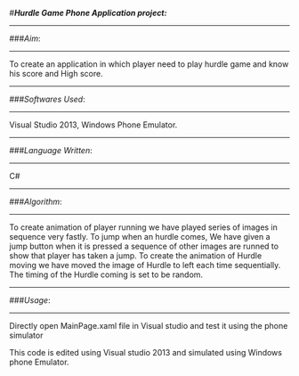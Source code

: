 #***Hurdle Game Phone Application project:***

----------
###*Aim*:

----------


To create an application in which player need to play hurdle game and know his score and High score.

-------------
###*Softwares Used*:

-------------
Visual Studio 2013, Windows Phone Emulator.

-------------
###*Language Written*:

-------------
C#

-------------
###*Algorithm*:

-------------
To create animation of player running we have played series of images in sequence very fastly. To jump when an hurdle comes, 
We have given a jump button when it is pressed a sequence of other images are runned to show that player has taken a jump.
To create the animation of Hurdle moving we have moved the image of Hurdle to left each time sequentially. The timing of the 
Hurdle coming is set to be random.

-------------
###*Usage*:

-------------
Directly open MainPage.xaml file in Visual studio and test it using the phone simulator



This code is edited using Visual studio 2013 and simulated using Windows phone Emulator.
